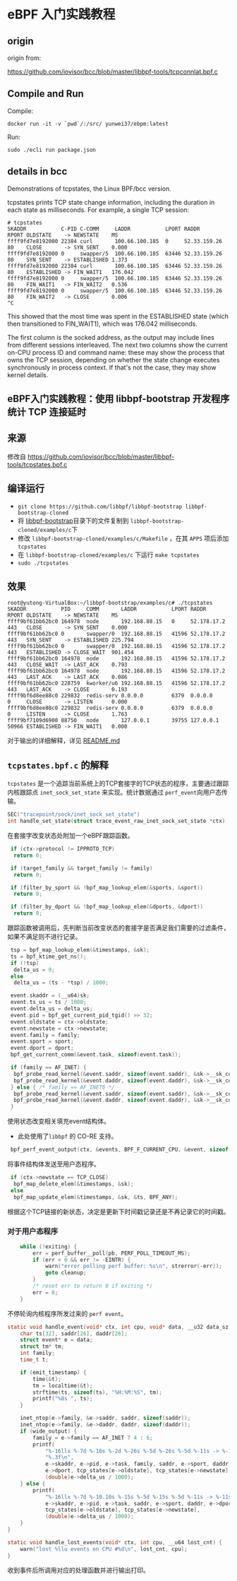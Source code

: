 # eBPF 入门实践教程

## origin

origin from:

<https://github.com/iovisor/bcc/blob/master/libbpf-tools/tcpconnlat.bpf.c>

## Compile and Run

Compile:

```shell
docker run -it -v `pwd`/:/src/ yunwei37/ebpm:latest
```

Run:

```shell
sudo ./ecli run package.json
```

## details in bcc

Demonstrations of tcpstates, the Linux BPF/bcc version.

tcpstates prints TCP state change information, including the duration in each
state as milliseconds. For example, a single TCP session:

```console
# tcpstates
SKADDR           C-PID C-COMM     LADDR           LPORT RADDR           RPORT OLDSTATE    -> NEWSTATE    MS
ffff9fd7e8192000 22384 curl       100.66.100.185  0     52.33.159.26    80    CLOSE       -> SYN_SENT    0.000
ffff9fd7e8192000 0     swapper/5  100.66.100.185  63446 52.33.159.26    80    SYN_SENT    -> ESTABLISHED 1.373
ffff9fd7e8192000 22384 curl       100.66.100.185  63446 52.33.159.26    80    ESTABLISHED -> FIN_WAIT1   176.042
ffff9fd7e8192000 0     swapper/5  100.66.100.185  63446 52.33.159.26    80    FIN_WAIT1   -> FIN_WAIT2   0.536
ffff9fd7e8192000 0     swapper/5  100.66.100.185  63446 52.33.159.26    80    FIN_WAIT2   -> CLOSE       0.006
^C
```

This showed that the most time was spent in the ESTABLISHED state (which then
transitioned to FIN_WAIT1), which was 176.042 milliseconds.

The first column is the socked address, as the output may include lines from
different sessions interleaved. The next two columns show the current on-CPU
process ID and command name: these may show the process that owns the TCP
session, depending on whether the state change executes synchronously in
process context. If that's not the case, they may show kernel details.

## eBPF入门实践教程：使用 libbpf-bootstrap 开发程序统计 TCP 连接延时

## 来源

修改自 <https://github.com/iovisor/bcc/blob/master/libbpf-tools/tcpstates.bpf.c>

## 编译运行

- ```git clone https://github.com/libbpf/libbpf-bootstrap libbpf-bootstrap-cloned```
- 将 [libbpf-bootstrap](libbpf-bootstrap)目录下的文件复制到 ```libbpf-bootstrap-cloned/examples/c```下
- 修改 ```libbpf-bootstrap-cloned/examples/c/Makefile``` ，在其 ```APPS``` 项后添加 ```tcpstates```
- 在 ```libbpf-bootstrap-cloned/examples/c``` 下运行 ```make tcpstates```
- ```sudo ./tcpstates```

## 效果

```plain
root@yutong-VirtualBox:~/libbpf-bootstrap/examples/c# ./tcpstates 
SKADDR           PID     COMM       LADDR           LPORT RADDR           RPORT OLDSTATE    -> NEWSTATE    MS
ffff9bf61bb62bc0 164978  node       192.168.88.15   0     52.178.17.2     443   CLOSE       -> SYN_SENT    0.000
ffff9bf61bb62bc0 0       swapper/0  192.168.88.15   41596 52.178.17.2     443   SYN_SENT    -> ESTABLISHED 225.794
ffff9bf61bb62bc0 0       swapper/0  192.168.88.15   41596 52.178.17.2     443   ESTABLISHED -> CLOSE_WAIT  901.454
ffff9bf61bb62bc0 164978  node       192.168.88.15   41596 52.178.17.2     443   CLOSE_WAIT  -> LAST_ACK    0.793
ffff9bf61bb62bc0 164978  node       192.168.88.15   41596 52.178.17.2     443   LAST_ACK    -> LAST_ACK    0.086
ffff9bf61bb62bc0 228759  kworker/u6 192.168.88.15   41596 52.178.17.2     443   LAST_ACK    -> CLOSE       0.193
ffff9bf6d8ee88c0 229832  redis-serv 0.0.0.0         6379  0.0.0.0         0     CLOSE       -> LISTEN      0.000
ffff9bf6d8ee88c0 229832  redis-serv 0.0.0.0         6379  0.0.0.0         0     LISTEN      -> CLOSE       1.763
ffff9bf7109d6900 88750   node       127.0.0.1       39755 127.0.0.1       50966 ESTABLISHED -> FIN_WAIT1   0.000
```

对于输出的详细解释，详见 [README.md](README.md)

## ```tcpstates.bpf.c``` 的解释

```tcpstates``` 是一个追踪当前系统上的TCP套接字的TCP状态的程序，主要通过跟踪内核跟踪点 ```inet_sock_set_state``` 来实现。统计数据通过 ```perf_event```向用户态传输。

```c
SEC("tracepoint/sock/inet_sock_set_state")
int handle_set_state(struct trace_event_raw_inet_sock_set_state *ctx)
```

在套接字改变状态处附加一个eBPF跟踪函数。

```c
 if (ctx->protocol != IPPROTO_TCP)
  return 0;

 if (target_family && target_family != family)
  return 0;

 if (filter_by_sport && !bpf_map_lookup_elem(&sports, &sport))
  return 0;

 if (filter_by_dport && !bpf_map_lookup_elem(&dports, &dport))
  return 0;
```

跟踪函数被调用后，先判断当前改变状态的套接字是否满足我们需要的过滤条件，如果不满足则不进行记录。

```c
 tsp = bpf_map_lookup_elem(&timestamps, &sk);
 ts = bpf_ktime_get_ns();
 if (!tsp)
  delta_us = 0;
 else
  delta_us = (ts - *tsp) / 1000;

 event.skaddr = (__u64)sk;
 event.ts_us = ts / 1000;
 event.delta_us = delta_us;
 event.pid = bpf_get_current_pid_tgid() >> 32;
 event.oldstate = ctx->oldstate;
 event.newstate = ctx->newstate;
 event.family = family;
 event.sport = sport;
 event.dport = dport;
 bpf_get_current_comm(&event.task, sizeof(event.task));

 if (family == AF_INET) {
  bpf_probe_read_kernel(&event.saddr, sizeof(event.saddr), &sk->__sk_common.skc_rcv_saddr);
  bpf_probe_read_kernel(&event.daddr, sizeof(event.daddr), &sk->__sk_common.skc_daddr);
 } else { /* family == AF_INET6 */
  bpf_probe_read_kernel(&event.saddr, sizeof(event.saddr), &sk->__sk_common.skc_v6_rcv_saddr.in6_u.u6_addr32);
  bpf_probe_read_kernel(&event.daddr, sizeof(event.daddr), &sk->__sk_common.skc_v6_daddr.in6_u.u6_addr32);
 }
```

使用状态改变相关填充event结构体。

- 此处使用了```libbpf``` 的 CO-RE 支持。

```c
 bpf_perf_event_output(ctx, &events, BPF_F_CURRENT_CPU, &event, sizeof(event));
```

将事件结构体发送至用户态程序。

```c
 if (ctx->newstate == TCP_CLOSE)
  bpf_map_delete_elem(&timestamps, &sk);
 else
  bpf_map_update_elem(&timestamps, &sk, &ts, BPF_ANY);
```

根据这个TCP链接的新状态，决定是更新下时间戳记录还是不再记录它的时间戳。

### 对于用户态程序

```c
    while (!exiting) {
        err = perf_buffer__poll(pb, PERF_POLL_TIMEOUT_MS);
        if (err < 0 && err != -EINTR) {
            warn("error polling perf buffer: %s\n", strerror(-err));
            goto cleanup;
        }
        /* reset err to return 0 if exiting */
        err = 0;
    }
```

不停轮询内核程序所发过来的 ```perf event```。

```c
static void handle_event(void* ctx, int cpu, void* data, __u32 data_sz) {
    char ts[32], saddr[26], daddr[26];
    struct event* e = data;
    struct tm* tm;
    int family;
    time_t t;

    if (emit_timestamp) {
        time(&t);
        tm = localtime(&t);
        strftime(ts, sizeof(ts), "%H:%M:%S", tm);
        printf("%8s ", ts);
    }

    inet_ntop(e->family, &e->saddr, saddr, sizeof(saddr));
    inet_ntop(e->family, &e->daddr, daddr, sizeof(daddr));
    if (wide_output) {
        family = e->family == AF_INET ? 4 : 6;
        printf(
            "%-16llx %-7d %-16s %-2d %-26s %-5d %-26s %-5d %-11s -> %-11s "
            "%.3f\n",
            e->skaddr, e->pid, e->task, family, saddr, e->sport, daddr,
            e->dport, tcp_states[e->oldstate], tcp_states[e->newstate],
            (double)e->delta_us / 1000);
    } else {
        printf(
            "%-16llx %-7d %-10.10s %-15s %-5d %-15s %-5d %-11s -> %-11s %.3f\n",
            e->skaddr, e->pid, e->task, saddr, e->sport, daddr, e->dport,
            tcp_states[e->oldstate], tcp_states[e->newstate],
            (double)e->delta_us / 1000);
    }
}

static void handle_lost_events(void* ctx, int cpu, __u64 lost_cnt) {
    warn("lost %llu events on CPU #%d\n", lost_cnt, cpu);
}
```

收到事件后所调用对应的处理函数并进行输出打印。
